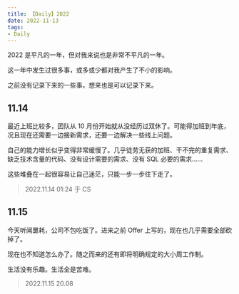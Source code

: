 ```yaml
---
title: 【Daily】2022
date: 2022-11-13
tags:
- Daily
---
```


2022 是平凡的一年，但对我来说也是非常不平凡的一年。

这一年中发生过很多事，或多或少都对我产生了不小的影响。

之前没有记录下来的一些事，想来也是可以记录下来。

## 11.14

最近上班比较多，团队从 10 月份开始就从没经历过双休了。可能得加班到年底，况且现在还需要一边接新需求，还要一边解决一些线上问题。

自己的能力增长似乎变得非常缓慢了。几乎徒劳无获的加班、干不完的重复需求、缺乏技术含量的代码、没有设计需要的需求、没有 SQL 必要的需求......

这些堆叠在一起很容易让自己迷茫，只能一步一步往下走了。

> 2022.11.14 01:24 于 CS

## 11.15

今天听闻噩耗，公司不包吃饭了。进来之前 Offer 上写的，现在也几乎需要全部砍掉了。

现在也不知道怎么办了。随之而来的还有即将明确规定的大小周工作制。

生活没有乐趣。生活全是苦难。

> 2022.11.15 20.08


